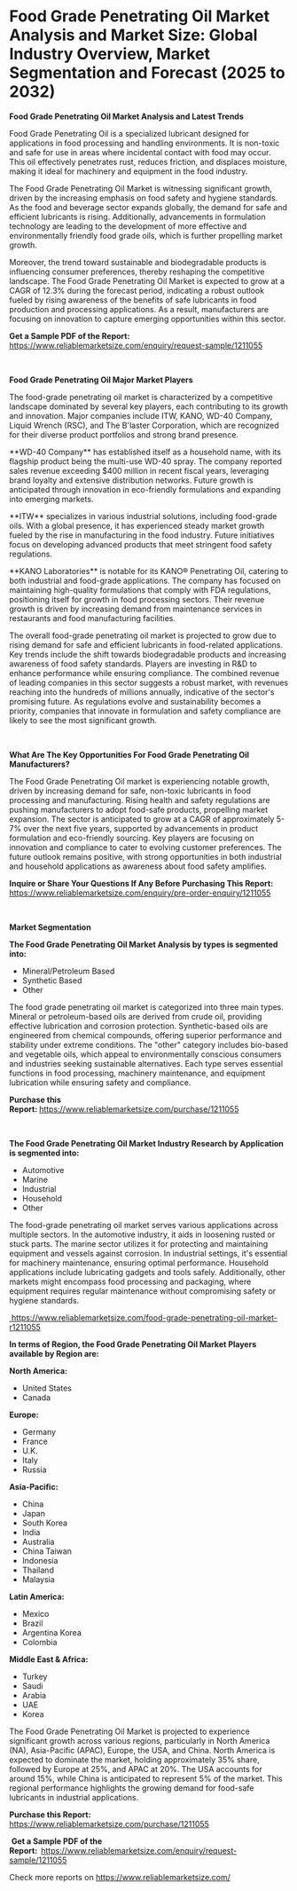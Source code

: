 <p><h1>Food Grade Penetrating Oil Market Analysis and Market Size: Global Industry Overview, Market Segmentation and Forecast (2025 to 2032)</h1></p><p><strong>Food Grade Penetrating Oil Market Analysis and Latest Trends</strong></p>
<p><p>Food Grade Penetrating Oil is a specialized lubricant designed for applications in food processing and handling environments. It is non-toxic and safe for use in areas where incidental contact with food may occur. This oil effectively penetrates rust, reduces friction, and displaces moisture, making it ideal for machinery and equipment in the food industry. </p><p>The Food Grade Penetrating Oil Market is witnessing significant growth, driven by the increasing emphasis on food safety and hygiene standards. As the food and beverage sector expands globally, the demand for safe and efficient lubricants is rising. Additionally, advancements in formulation technology are leading to the development of more effective and environmentally friendly food grade oils, which is further propelling market growth. </p><p>Moreover, the trend toward sustainable and biodegradable products is influencing consumer preferences, thereby reshaping the competitive landscape. The Food Grade Penetrating Oil Market is expected to grow at a CAGR of 12.3% during the forecast period, indicating a robust outlook fueled by rising awareness of the benefits of safe lubricants in food production and processing applications. As a result, manufacturers are focusing on innovation to capture emerging opportunities within this sector.</p></p>
<p><strong>Get a Sample PDF of the Report:&nbsp;</strong> <a href="https://www.reliablemarketsize.com/enquiry/request-sample/1211055?utm_campaign=2453&utm_medium=2&utm_source=Github&utm_content=ia&utm_term=24032025&utm_id=food-grade-penetrating-oil">https://www.reliablemarketsize.com/enquiry/request-sample/1211055</a></p>
<p>&nbsp;</p>
<p><strong>Food Grade Penetrating Oil Major Market Players</strong></p>
<p><p>The food-grade penetrating oil market is characterized by a competitive landscape dominated by several key players, each contributing to its growth and innovation. Major companies include ITW, KANO, WD-40 Company, Liquid Wrench (RSC), and The B'laster Corporation, which are recognized for their diverse product portfolios and strong brand presence.</p><p>**WD-40 Company** has established itself as a household name, with its flagship product being the multi-use WD-40 spray. The company reported sales revenue exceeding $400 million in recent fiscal years, leveraging brand loyalty and extensive distribution networks. Future growth is anticipated through innovation in eco-friendly formulations and expanding into emerging markets.</p><p>**ITW** specializes in various industrial solutions, including food-grade oils. With a global presence, it has experienced steady market growth fueled by the rise in manufacturing in the food industry. Future initiatives focus on developing advanced products that meet stringent food safety regulations.</p><p>**KANO Laboratories** is notable for its KANO® Penetrating Oil, catering to both industrial and food-grade applications. The company has focused on maintaining high-quality formulations that comply with FDA regulations, positioning itself for growth in food processing sectors. Their revenue growth is driven by increasing demand from maintenance services in restaurants and food manufacturing facilities.</p><p>The overall food-grade penetrating oil market is projected to grow due to rising demand for safe and efficient lubricants in food-related applications. Key trends include the shift towards biodegradable products and increasing awareness of food safety standards. Players are investing in R&D to enhance performance while ensuring compliance. The combined revenue of leading companies in this sector suggests a robust market, with revenues reaching into the hundreds of millions annually, indicative of the sector's promising future. As regulations evolve and sustainability becomes a priority, companies that innovate in formulation and safety compliance are likely to see the most significant growth.</p></p>
<p>&nbsp;</p>
<p><strong>What Are The Key Opportunities For Food Grade Penetrating Oil Manufacturers?</strong></p>
<p><p>The Food Grade Penetrating Oil market is experiencing notable growth, driven by increasing demand for safe, non-toxic lubricants in food processing and manufacturing. Rising health and safety regulations are pushing manufacturers to adopt food-safe products, propelling market expansion. The sector is anticipated to grow at a CAGR of approximately 5-7% over the next five years, supported by advancements in product formulation and eco-friendly sourcing. Key players are focusing on innovation and compliance to cater to evolving customer preferences. The future outlook remains positive, with strong opportunities in both industrial and household applications as awareness about food safety amplifies.</p></p>
<p><strong>Inquire or Share Your Questions If Any Before Purchasing This Report:</strong> <a href="https://www.reliablemarketsize.com/enquiry/pre-order-enquiry/1211055?utm_campaign=2453&utm_medium=2&utm_source=Github&utm_content=ia&utm_term=24032025&utm_id=food-grade-penetrating-oil">https://www.reliablemarketsize.com/enquiry/pre-order-enquiry/1211055</a></p>
<p>&nbsp;</p>
<p><strong>Market Segmentation</strong></p>
<p><strong>The Food Grade Penetrating Oil Market Analysis by types is segmented into:</strong></p>
<p><ul><li>Mineral/Petroleum Based</li><li>Synthetic Based</li><li>Other</li></ul></p>
<p><p>The food grade penetrating oil market is categorized into three main types. Mineral or petroleum-based oils are derived from crude oil, providing effective lubrication and corrosion protection. Synthetic-based oils are engineered from chemical compounds, offering superior performance and stability under extreme conditions. The "other" category includes bio-based and vegetable oils, which appeal to environmentally conscious consumers and industries seeking sustainable alternatives. Each type serves essential functions in food processing, machinery maintenance, and equipment lubrication while ensuring safety and compliance.</p></p>
<p><strong>Purchase this Report:&nbsp;</strong><a href="https://www.reliablemarketsize.com/purchase/1211055?utm_campaign=2453&utm_medium=2&utm_source=Github&utm_content=ia&utm_term=24032025&utm_id=food-grade-penetrating-oil">https://www.reliablemarketsize.com/purchase/1211055</a></p>
<p>&nbsp;</p>
<p><strong>The Food Grade Penetrating Oil Market Industry Research by Application is segmented into:</strong></p>
<p><ul><li>Automotive</li><li>Marine</li><li>Industrial</li><li>Household</li><li>Other</li></ul></p>
<p><p>The food-grade penetrating oil market serves various applications across multiple sectors. In the automotive industry, it aids in loosening rusted or stuck parts. The marine sector utilizes it for protecting and maintaining equipment and vessels against corrosion. In industrial settings, it's essential for machinery maintenance, ensuring optimal performance. Household applications include lubricating gadgets and tools safely. Additionally, other markets might encompass food processing and packaging, where equipment requires regular maintenance without compromising safety or hygiene standards.</p></p>
<p><a href="https://www.reliablemarketsize.com/food-grade-penetrating-oil-market-r1211055?utm_campaign=2453&utm_medium=2&utm_source=Github&utm_content=ia&utm_term=24032025&utm_id=food-grade-penetrating-oil">&nbsp;https://www.reliablemarketsize.com/food-grade-penetrating-oil-market-r1211055</a></p>
<p><strong>In terms of Region, the Food Grade Penetrating Oil Market Players available by Region are:</strong></p>
<p>
    <p> <strong> North America: </strong>
        <ul>
            <li>United States</li>
            <li>Canada</li>
        </ul>
        </p> 
    <p> <strong> Europe: </strong>
        <ul>
            <li>Germany</li>
            <li>France</li>
            <li>U.K.</li>
            <li>Italy</li>
            <li>Russia</li>
        </ul>
        </p> 
    <p> <strong> Asia-Pacific: </strong>
        <ul>
            <li>China</li>
            <li>Japan</li>
            <li>South Korea</li>
            <li>India</li>
            <li>Australia</li>
            <li>China Taiwan</li>
            <li>Indonesia</li>
            <li>Thailand</li>
            <li>Malaysia</li>
        </ul>
        </p> 
    <p> <strong> Latin America: </strong>
        <ul>
            <li>Mexico</li>
            <li>Brazil</li>
            <li>Argentina Korea</li>
            <li>Colombia</li>
        </ul>
        </p> 
    <p> <strong> Middle East & Africa: </strong>
        <ul>
            <li>Turkey</li>
            <li>Saudi</li>
            <li>Arabia</li>
            <li>UAE</li>
            <li>Korea</li>
        </ul>
    </p>
    </p>
<p><p>The Food Grade Penetrating Oil Market is projected to experience significant growth across various regions, particularly in North America (NA), Asia-Pacific (APAC), Europe, the USA, and China. North America is expected to dominate the market, holding approximately 35% share, followed by Europe at 25%, and APAC at 20%. The USA accounts for around 15%, while China is anticipated to represent 5% of the market. This regional performance highlights the growing demand for food-safe lubricants in industrial applications.</p></p>
<p><strong>Purchase this Report: </strong><a href="https://www.reliablemarketsize.com/purchase/1211055?utm_campaign=2453&utm_medium=2&utm_source=Github&utm_content=ia&utm_term=24032025&utm_id=food-grade-penetrating-oil">https://www.reliablemarketsize.com/purchase/1211055</a></p>
<p>&nbsp;<strong>Get a Sample PDF of the Report:&nbsp;&nbsp;</strong><a href="https://www.reliablemarketsize.com/enquiry/request-sample/1211055?utm_campaign=2453&utm_medium=2&utm_source=Github&utm_content=ia&utm_term=24032025&utm_id=food-grade-penetrating-oil">https://www.reliablemarketsize.com/enquiry/request-sample/1211055</a></p>
<p><strong></strong></p>
<p>Check more reports on <a href="https://www.reliablemarketsize.com/?utm_campaign=2453&utm_medium=2&utm_source=Github&utm_content=ia&utm_term=24032025&utm_id=food-grade-penetrating-oil">https://www.reliablemarketsize.com/</a></p>